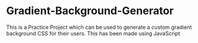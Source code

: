 # Gradient-Background-Generator
This is a Practice Project which can be used to generate a custom gradient background CSS for their users. This has been made using JavaScript
